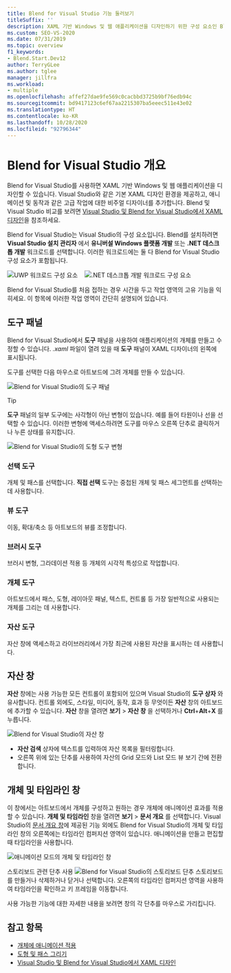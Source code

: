 ```yaml
---
title: Blend for Visual Studio 기능 둘러보기
titleSuffix: ''
description: XAML 기반 Windows 및 웹 애플리케이션을 디자인하기 위한 구성 요소인 Blend for Visual Studio의 작업 영역 UI 및 기능에 대해 알아봅니다.
ms.custom: SEO-VS-2020
ms.date: 07/31/2019
ms.topic: overview
f1_keywords:
- Blend.Start.Dev12
author: TerryGLee
ms.author: tglee
manager: jillfra
ms.workload:
- multiple
ms.openlocfilehash: affef27dae9fe569c0cacbbd3725b9bf76edb94c
ms.sourcegitcommit: bd9417123c6ef67aa2215307ba5eeec511e43e02
ms.translationtype: HT
ms.contentlocale: ko-KR
ms.lasthandoff: 10/28/2020
ms.locfileid: "92796344"
---
```

# <a name="blend-for-visual-studio-overview"></a>Blend for Visual Studio 개요

Blend for Visual Studio를 사용하면 XAML 기반 Windows 및 웹 애플리케이션을 디자인할 수 있습니다. Visual Studio와 같은 기본 XAML 디자인 환경을 제공하고, 애니메이션 및 동작과 같은 고급 작업에 대한 비주얼 디자이너를 추가합니다. Blend 및 Visual Studio 비교를 보려면 [Visual Studio 및 Blend for Visual Studio에서 XAML 디자인](../xaml-tools/designing-xaml-in-visual-studio.md)을 참조하세요.

Blend for Visual Studio는 Visual Studio의 구성 요소입니다. Blend를 설치하려면 **Visual Studio 설치 관리자** 에서 **유니버설 Windows 플랫폼 개발** 또는 **.NET 데스크톱 개발** 워크로드를 선택합니다. 이러한 워크로드에는 둘 다 Blend for Visual Studio 구성 요소가 포함됩니다.

![UWP 워크로드 구성 요소](media/installer-uwp.png)&nbsp;&nbsp;&nbsp;&nbsp;![.NET 데스크톱 개발 워크로드 구성 요소](media/installer-dotnet-desktop.png)

Blend for Visual Studio를 처음 접하는 경우 시간을 두고 작업 영역의 고유 기능을 익히세요. 이 항목에 이러한 작업 영역이 간단히 설명되어 있습니다.

## <a name="tools-panel"></a>도구 패널

Blend for Visual Studio에서 **도구** 패널을 사용하여 애플리케이션의 개체를 만들고 수정할 수 있습니다. *.xaml* 파일이 열려 있을 때 **도구** 패널이 XAML 디자이너의 왼쪽에 표시됩니다.

도구를 선택한 다음 마우스로 아트보드에 그려 개체를 만들 수 있습니다.

![Blend for Visual Studio의 도구 패널](media/blend-tools-panel.png)

> [!TIP]
> **도구** 패널의 일부 도구에는 사각형이 아닌 변형이 있습니다. 예를 들어 타원이나 선을 선택할 수 있습니다. 이러한 변형에 액세스하려면 도구를 마우스 오른쪽 단추로 클릭하거나 누른 상태를 유지합니다.
>
> ![Blend for Visual Studio의 도형 도구 변형](media/blend-rectangle-tool-variations.png)

### <a name="selection-tools"></a>선택 도구

개체 및 패스를 선택합니다. **직접 선택** 도구는 중첩된 개체 및 패스 세그먼트를 선택하는 데 사용합니다.

### <a name="view-tools"></a>뷰 도구

이동, 확대/축소 등 아트보드의 뷰를 조정합니다.

### <a name="brush-tools"></a>브러시 도구

브러시 변형, 그라데이션 적용 등 개체의 시각적 특성으로 작업합니다.

### <a name="object-tools"></a>개체 도구

아트보드에서 패스, 도형, 레이아웃 패널, 텍스트, 컨트롤 등 가장 일반적으로 사용되는 개체를 그리는 데 사용합니다.

### <a name="asset-tools"></a>자산 도구

자산 창에 액세스하고 라이브러리에서 가장 최근에 사용된 자산을 표시하는 데 사용합니다.

## <a name="assets-window"></a>자산 창

**자산** 창에는 사용 가능한 모든 컨트롤이 포함되어 있으며 Visual Studio의 **도구 상자** 와 유사합니다. 컨트롤 외에도, 스타일, 미디어, 동작, 효과 등 무엇이든 **자산** 창의 아트보드에 추가할 수 있습니다. **자산** 창을 열려면 **보기** > **자산 창** 을 선택하거나 **Ctrl**+**Alt**+**X** 를 누릅니다.

![Blend for Visual Studio의 자산 창](media/blend-assets-window.png)

- **자산 검색** 상자에 텍스트를 입력하여 자산 목록을 필터링합니다.
- 오른쪽 위에 있는 단추를 사용하여 자산의 Grid 모드와 List 모드 뷰 보기 간에 전환합니다.

## <a name="objects-and-timeline-window"></a>개체 및 타임라인 창

이 창에서는 아트보드에서 개체를 구성하고 원하는 경우 개체에 애니메이션 효과를 적용할 수 있습니다. **개체 및 타임라인** 창을 열려면 **보기** > **문서 개요** 를 선택합니다. Visual Studio의 [문서 개요 창](creating-a-ui-by-using-xaml-designer-in-visual-studio.md#document-outline-window)에 제공된 기능 외에도 Blend for Visual Studio의 개체 및 타임라인 창의 오른쪽에는 타임라인 컴퍼지션 영역이 있습니다. 애니메이션을 만들고 편집할 때 타임라인을 사용합니다.

![애니메이션 모드의 개체 및 타임라인 창](media/storyboard-timeline.png)

스토리보드 관련 단추 사용 ![Blend for Visual Studio의 스토리보드 단추](media/storyboard-buttons.png) 스토리보드를 만들거나 삭제하거나 닫거나 선택합니다. 오른쪽의 타임라인 컴퍼지션 영역을 사용하여 타임라인을 확인하고 키 프레임을 이동합니다.

사용 가능한 기능에 대한 자세한 내용을 보려면 창의 각 단추를 마우스로 가리킵니다.

## <a name="see-also"></a>참고 항목

- [개체에 애니메이션 적용](../xaml-tools/animate-objects-in-xaml-designer.md)
- [도형 및 패스 그리기](../xaml-tools/draw-shapes-and-paths.md)
- [Visual Studio 및 Blend for Visual Studio에서 XAML 디자인](../xaml-tools/designing-xaml-in-visual-studio.md)
